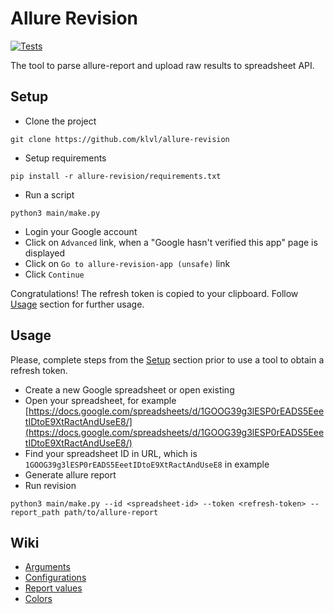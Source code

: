 # Allure Revision

[![Tests](https://github.com/klvl/allure-revision/actions/workflows/pytests.yml/badge.svg)](https://github.com/klvl/allure-revision/actions/workflows/pytests.yml)

The tool to parse allure-report and upload raw results to spreadsheet API.

## Setup

* Clone the project
```shell
git clone https://github.com/klvl/allure-revision
```
* Setup requirements
```shell
pip install -r allure-revision/requirements.txt
```
* Run a script
```shell
python3 main/make.py
```
* Login your Google account
* Click on `Advanced` link, when a "Google hasn't verified this app" page is displayed
* Click on `Go to allure-revision-app (unsafe)` link
* Click `Continue`

Congratulations! The refresh token is copied to your clipboard. Follow [Usage](#usage) section for further usage.


## Usage

Please, complete steps from the [Setup](#setup) section prior to use a tool to obtain a refresh token.

* Create a new Google spreadsheet or open existing  
* Open your spreadsheet, for example [https://docs.google.com/spreadsheets/d/1GOOG39g3lESP0rEADS5EeetIDtoE9XtRactAndUseE8/](https://docs.google.com/spreadsheets/d/1GOOG39g3lESP0rEADS5EeetIDtoE9XtRactAndUseE8/)  
* Find your spreadsheet ID in URL, which is `1GOOG39g3lESP0rEADS5EeetIDtoE9XtRactAndUseE8` in example  
* Generate allure report  
* Run revision  
```shell
python3 main/make.py --id <spreadsheet-id> --token <refresh-token> --report_path path/to/allure-report
```


## Wiki

* [Arguments](https://github.com/klvl/allure-revision/wiki/Arguments)
* [Configurations](https://github.com/klvl/allure-revision/wiki/Configuration)
* [Report values](https://github.com/klvl/allure-revision/wiki/Report-values)
* [Colors](https://github.com/klvl/allure-revision/wiki/Colors)

